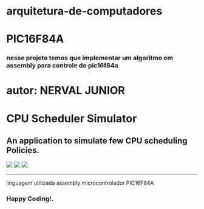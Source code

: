 # arquitetura-de-computadores
# PIC16F84A

### nesse projeto temos que implementar um algoritmo em assembly para controle do pic16f84a 


# autor: NERVAL JUNIOR

# CPU Scheduler Simulator
## An application to simulate few CPU scheduling Policies.

![](https://img.shields.io/badge/Language-Assembly-red) ![](https://img.shields.io/badge/Environment-Windows-red) ![](https://img.shields.io/badge/User%20Interface-GUI%20%2B%20CLI-yellowgreen)

---
linguagem utilizada assembly 
microcontrolador PIC16F84A


### Happy Coding!.
